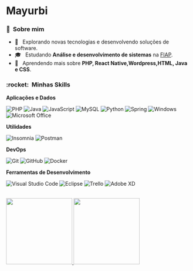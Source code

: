 # Mayurbi<h3> 🐇 &nbsp;Sobre mim </h3>

- 🤔 &nbsp; Explorando novas tecnologias e desenvolvendo soluções de software.
- 🎓 &nbsp; Estudando **Análise e desenvolvimento de sistemas** na <a href="https://www.fiap.com.br/online/graduacao/">FIAP</a>.
- 🌱 &nbsp; Aprendendo mais sobre **PHP, React Native,Wordpress,HTML, Java e CSS**.

<h3> :rocket: &nbsp;Minhas Skills </h3>

**Aplicações e Dados**

  ![PHP](https://img.shields.io/badge/PHP-777BB4?style=for-the-badge&logo=php&logoColor=white)
  ![Java](https://img.shields.io/badge/Java-ED8B00?style=for-the-badge&logo=java&logoColor=white)
  ![JavaScript](https://img.shields.io/badge/JavaScript-323330?style=for-the-badge&logo=javascript&logoColor=F7DF1E)
  ![MySQL](https://img.shields.io/badge/MySQL-00000F?style=for-the-badge&logo=mysql&logoColor=white)
  ![Python](https://img.shields.io/badge/Python-3776AB?style=for-the-badge&logo=python&logoColor=white)
  ![Spring](https://img.shields.io/badge/Spring-6DB33F?style=for-the-badge&logo=spring&logoColor=white)
  ![Windows](https://img.shields.io/badge/Windows-017AD7?style=for-the-badge&logo=windows&logoColor=white)
  ![Microsoft Office](https://img.shields.io/badge/Microsoft_Office-D83B01?style=for-the-badge&logo=microsoft-office&logoColor=white)
 

**Utilidades**

  ![Insomnia](https://img.shields.io/badge/-Insomnia-323330?style=for-the-badge&logo=insomnia&logoColor=007ACC)
  ![Postman](https://img.shields.io/badge/-Postman-323330?style=for-the-badge&logo=postman&logoColor=007ACC)

**DevOps**

  ![Git](https://img.shields.io/badge/Git-E34F26?style=for-the-badge&logo=git&logoColor=white)
  ![GitHub](https://img.shields.io/badge/GitHub-100000?style=for-the-badge&logo=github&logoColor=white)
  ![Docker](https://img.shields.io/badge/Docker-2496ED?style=for-the-badge&logo=docker&logoColor=white)
  
**Ferramentas de Desenvolvimento**

  ![Visual Studio Code](https://img.shields.io/badge/-Visual%20Studio%20Code-BCC5CE?style=for-the-badge&logo=visual-studio-code&logoColor=007ACC)
  ![Eclipse](https://img.shields.io/badge/-Eclipse-ADD8E6?style=for-the-badge&logo=eclipse-ide&logoColor=2C2255)
  ![Trello](https://img.shields.io/badge/-Trello-BCC5CE?style=for-the-badge&logo=trello&logoColor=007ACC)
  ![Adobe XD](https://img.shields.io/badge/-Adobe%20XD-ADD8E6?style=for-the-badge&logo=adobe-xd&logoColor=007ACC)

<br/>

<a href="https://github.com/Mayurbi">
  <img height="180em" src="https://github-readme-stats.vercel.app/api/top-langs/?username=Mayurbi&layout=compact&langs_count=7&theme=buefy"/>
  <img height="180em" src="https://github-readme-stats.vercel.app/api?username=Mayurbi&show_icons=true&theme=buefy&include_all_commits=true&count_private=true"/>
</a>

<br/>
